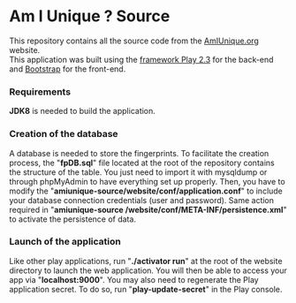 # Am I Unique ? Source #

This repository contains all the source code from the [AmIUnique.org](https://amiunique.org/) website.  
This application was built using the [framework Play 2.3](https://playframework.com/) for the back-end and [Bootstrap](http://getbootstrap.com/) for the front-end.

### Requirements ###
**JDK8** is needed to build the application.

### Creation of the database ###
A database is needed to store the fingerprints.
To facilitate the creation process, the "**fpDB.sql**" file located at the root of the repository contains the structure of the table. You just need to import it with mysqldump or through phpMyAdmin to have everything set up properly.
Then, you have to modify the  "**amiunique-source/website/conf/application.conf**" to include your database connection credentials (user and password).
Same action required in "**amiunique-source /website/conf/META-INF/persistence.xml**" to activate the persistence of data.

### Launch of the application ###
Like other play applications, run "**./activator run**" at the root of the website directory to launch the web application.  You will then be able to access your app via "**localhost:9000**".
You may also need to regenerate the Play application secret. To do so, run "**play-update-secret**" in the Play console.